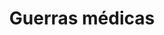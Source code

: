 ﻿---
title: "Guerras médicas"
permalink: periodes_9.html
layout: periode
dataInici: -499
dataFi: -478
sidebar: periodes
pares:
  - id: 85
    title: "Grecia clásica"
    dataInici: "(-550)"
    dataFi: "(476)"

  - id: 88
    title: "Imperio Aqueménida"
    dataInici: "(-550)"
    dataFi: "(-330)"

fills:
  - id: 12
    title: "Revuelta jónica"
    dataInici: "(-499)"
    dataFi: "(-494)"

  - id: 13
    title: "Primera guerra médica"
    dataInici: "(-492)"
    dataFi: "(-490)"

  - id: 14
    title: "Segunda guerra médica"
    dataInici: "(-480)"
    dataFi: "(-479)"

jocsPrincipals:
  - title: "Plutôt mort que Perse!"
    bggId: 9847
    dataInici: 
    dataFi: 

jocsEscenaris:
jocsEpoca:
jocsEpocaEscenaris:
  - title: "Antike Duellum"
    bggId: 104955
    escenari: "Persian Wars"
    dataInici: 
    dataFi: 

---
